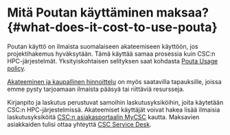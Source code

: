 
# Mitä Poutan käyttäminen maksaa? {#what-does-it-cost-to-use-pouta}

Poutan käyttö on ilmaista suomalaiseen akateemiseen käyttöön, jos projektihakemus hyväksytään. Tämä käyttää samaa prosessia kuin CSC:n HPC-järjestelmät. Yksityiskohtaisen selityksen saat kohdasta [Pouta Usage policy](../../cloud/pouta/vm-flavors-and-billing.md).

[Akateeminen ja kaupallinen hinnoittelu](https://research.csc.fi/purchasing) on myös saatavilla tapauksille, joissa emme pysty tarjoamaan ilmaista pääsyä tai riittäviä resursseja.

Kirjanpito ja laskutus perustuvat samoihin laskutusyksiköihin, joita käytetään CSC:n HPC-järjestelmissä. Akateemiset käyttäjät voivat hakea lisää ilmaisia laskutusyksiköitä [CSC:n asiakasportaalin MyCSC](https://my.csc.fi) kautta. Maksavien asiakkaiden tulisi ottaa yhteyttä [CSC Service Desk](../contact.md).
